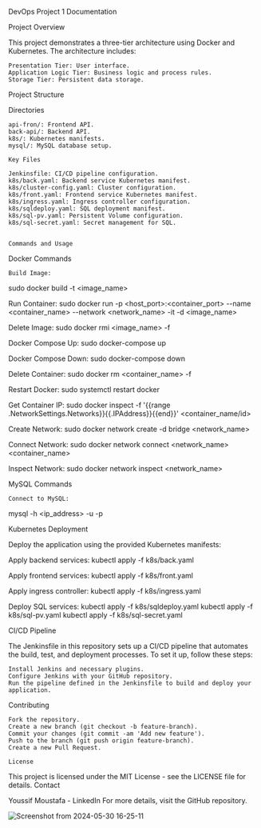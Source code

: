 DevOps Project 1 Documentation

Project Overview

This project demonstrates a three-tier architecture using Docker and Kubernetes. The architecture includes:

    Presentation Tier: User interface.
    Application Logic Tier: Business logic and process rules.
    Storage Tier: Persistent data storage.

Project Structure

Directories

    api-fron/: Frontend API.
    back-api/: Backend API.
    k8s/: Kubernetes manifests.
    mysql/: MySQL database setup.

    Key Files

    Jenkinsfile: CI/CD pipeline configuration.
    k8s/back.yaml: Backend service Kubernetes manifest.
    k8s/cluster-config.yaml: Cluster configuration.
    k8s/front.yaml: Frontend service Kubernetes manifest.
    k8s/ingress.yaml: Ingress controller configuration.
    k8s/sqldeploy.yaml: SQL deployment manifest.
    k8s/sql-pv.yaml: Persistent Volume configuration.
    k8s/sql-secret.yaml: Secret management for SQL.
    

    Commands and Usage
Docker Commands

    Build Image:
sudo docker build -t <image_name> <path>

Run Container:
sudo docker run -p <host_port>:<container_port> --name <container_name> --network <network_name> -it -d <image_name>

Delete Image:
sudo docker rmi <image_name> -f

Docker Compose Up:
sudo docker-compose up

Docker Compose Down:
sudo docker-compose down

Delete Container:
sudo docker rm <container_name> -f

Restart Docker:
sudo systemctl restart docker

Get Container IP:
sudo docker inspect -f '{{range .NetworkSettings.Networks}}{{.IPAddress}}{{end}}' <container_name/id>

Create Network:
sudo docker network create -d bridge <network_name>

Connect Network:
sudo docker network connect <network_name> <container_name>

Inspect Network:
sudo docker network inspect <network_name>



MySQL Commands

    Connect to MySQL:
mysql -h <ip_address> -u <username> -p<password>


Kubernetes Deployment

Deploy the application using the provided Kubernetes manifests:

Apply backend services:
kubectl apply -f k8s/back.yaml

Apply frontend services:
kubectl apply -f k8s/front.yaml

Apply ingress controller:
kubectl apply -f k8s/ingress.yaml

Deploy SQL services:
kubectl apply -f k8s/sqldeploy.yaml
kubectl apply -f k8s/sql-pv.yaml
kubectl apply -f k8s/sql-secret.yaml


CI/CD Pipeline

The Jenkinsfile in this repository sets up a CI/CD pipeline that automates the build, test, and deployment processes. To set it up, follow these steps:

    Install Jenkins and necessary plugins.
    Configure Jenkins with your GitHub repository.
    Run the pipeline defined in the Jenkinsfile to build and deploy your application.

Contributing

    Fork the repository.
    Create a new branch (git checkout -b feature-branch).
    Commit your changes (git commit -am 'Add new feature').
    Push to the branch (git push origin feature-branch).
    Create a new Pull Request.

    License

This project is licensed under the MIT License - see the LICENSE file for details.
Contact

Youssif Moustafa - LinkedIn
For more details, visit the GitHub repository.



![Screenshot from 2024-05-30 16-25-11](https://github.com/YoussifMoustafa/DevOpsProject1/assets/104654955/57951b23-291a-489b-aef4-68e8f1d26d90)

